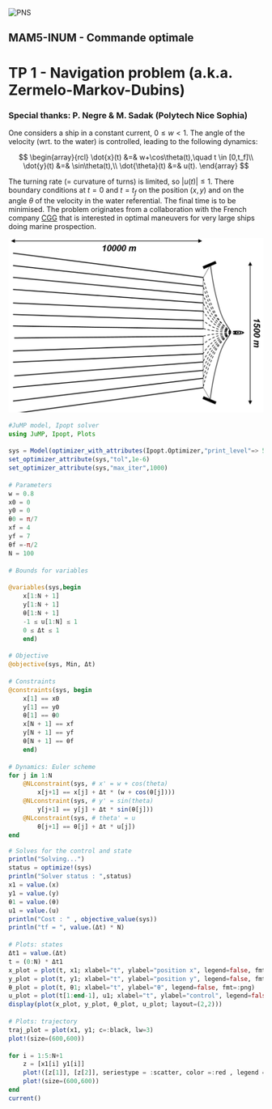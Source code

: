 ![PNS](http://caillau.perso.math.cnrs.fr/logo-pns.png)
## MAM5-INUM - Commande optimale
# TP 1 - Navigation problem (a.k.a. Zermelo-Markov-Dubins)
### Special thanks: P. Negre & M. Sadak (Polytech Nice Sophia)

One considers a ship in a constant current, $0 \leq w \lt 1$. The angle of the velocity (wrt. to the water) is controlled, leading to the following dynamics:

$$ \begin{array}{rcl}
     \dot{x}(t) &=& w+\cos\theta(t),\quad t \in [0,t_f]\\
     \dot{y}(t) &=& \sin\theta(t),\\
     \dot{\theta}(t) &=& u(t). 
   \end{array} $$

The turning rate (= curvature of turns) is limited, so $|u(t)| \leq 1$. There boundary conditions at $t=0$ and $t=t_f$ on the position $(x,y)$ and on the angle $\theta$ of the velocity in the water referential. The final time is to be minimised. The problem originates from a collaboration with the French company [CGG](https://www.cgg.com) that is interested in optimal maneuvers for very large ships doing marine prospection.

![ship](ship.png)

```julia
#JuMP model, Ipopt solver
using JuMP, Ipopt, Plots

sys = Model(optimizer_with_attributes(Ipopt.Optimizer,"print_level"=> 5))
set_optimizer_attribute(sys,"tol",1e-6)
set_optimizer_attribute(sys,"max_iter",1000)

# Parameters
w = 0.8
x0 = 0 
y0 = 0 
θ0 = π/7
xf = 4
yf = 7
θf =-π/2 
N = 100

# Bounds for variables

@variables(sys,begin
    x[1:N + 1]         
    y[1:N + 1]         
    θ[1:N + 1]         
    -1 ≤ u[1:N] ≤ 1
    0 ≤ Δt ≤ 1 
    end)

# Objective
@objective(sys, Min, Δt)

# Constraints 
@constraints(sys, begin
    x[1] == x0
    y[1] == y0
    θ[1] == θ0
    x[N + 1] == xf
    y[N + 1] == yf
    θ[N + 1] == θf
    end)

# Dynamics: Euler scheme
for j in 1:N
    @NLconstraint(sys, # x' = w + cos(theta)
        x[j+1] == x[j] + Δt * (w + cos(θ[j])))
    @NLconstraint(sys, # y' = sin(theta) 
        y[j+1] == y[j] + Δt * sin(θ[j]))
    @NLconstraint(sys, # theta' = u 
        θ[j+1] == θ[j] + Δt * u[j])
end
```

```julia
# Solves for the control and state
println("Solving...")
status = optimize!(sys)
println("Solver status : ",status)
x1 = value.(x)
y1 = value.(y)
θ1 = value.(θ)
u1 = value.(u)
println("Cost : " , objective_value(sys))
println("tf = ", value.(Δt) * N)

# Plots: states 
Δt1 = value.(Δt)
t = (0:N) * Δt1
x_plot = plot(t, x1; xlabel="t", ylabel="position x", legend=false, fmt=:png)
y_plot = plot(t, y1; xlabel="t", ylabel="position y", legend=false, fmt=:png)
θ_plot = plot(t, θ1; xlabel="t", ylabel="θ", legend=false, fmt=:png)
u_plot = plot(t[1:end-1], u1; xlabel="t", ylabel="control", legend=false, fmt=:png)
display(plot(x_plot, y_plot, θ_plot, u_plot; layout=(2,2)))

# Plots: trajectory 
traj_plot = plot(x1, y1; c=:black, lw=3)
plot!(size=(600,600))

for i = 1:5:N+1 
    z = [x1[i] y1[i]]
    plot!([z[1]], [z[2]], seriestype = :scatter, color =:red , legend = false) 
    plot!(size=(600,600))
end
current()
```